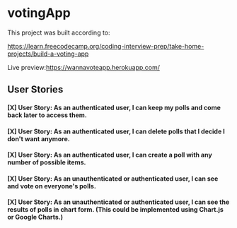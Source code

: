 # votingApp

This project was built according to:

https://learn.freecodecamp.org/coding-interview-prep/take-home-projects/build-a-voting-app

Live preview:https://wannavoteapp.herokuapp.com/


User Stories
----------------

#### [X] User Story: As an authenticated user, I can keep my polls and come back later to access them.

#### [X] User Story: As an authenticated user, I can delete polls that I decide I don't want anymore.

#### [X] User Story: As an authenticated user, I can create a poll with any number of possible items.

#### [X] User Story: As an unauthenticated or authenticated user, I can see and vote on everyone's polls.

#### [X] User Story: As an unauthenticated or authenticated user, I can see the results of polls in chart form. (This could be implemented using Chart.js or Google Charts.)
